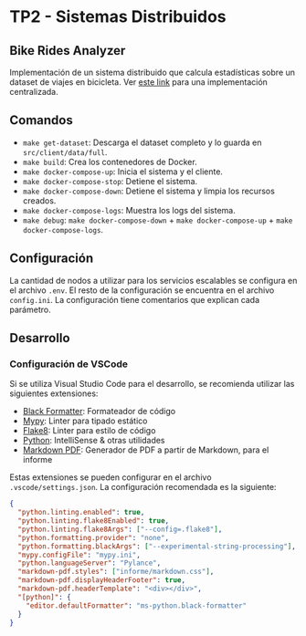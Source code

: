 # TP2 - Sistemas Distribuidos

## Bike Rides Analyzer

Implementación de un sistema distribuido que calcula estadísticas sobre un dataset de viajes en bicicleta. Ver [este link](https://www.kaggle.com/code/pablodroca/bike-rides-analyzer) para una implementación centralizada.

## Comandos

- `make get-dataset`: Descarga el dataset completo y lo guarda en `src/client/data/full`.
- `make build`: Crea los contenedores de Docker.
- `make docker-compose-up`: Inicia el sistema y el cliente.
- `make docker-compose-stop`: Detiene el sistema.
- `make docker-compose-down`: Detiene el sistema y limpia los recursos creados.
- `make docker-compose-logs`: Muestra los logs del sistema.
- `make debug`: `make docker-compose-down` + `make docker-compose-up` + `make docker-compose-logs`.

## Configuración

La cantidad de nodos a utilizar para los servicios escalables se configura en el archivo `.env`. El resto de la configuración se encuentra en el archivo `config.ini`. La configuración tiene comentarios que explican cada parámetro.

## Desarrollo

### Configuración de VSCode

Si se utiliza Visual Studio Code para el desarrollo, se recomienda utilizar las siguientes extensiones:

- [Black Formatter](https://marketplace.visualstudio.com/items?itemName=ms-python.black-formatter): Formateador de código
- [Mypy](https://marketplace.visualstudio.com/items?itemName=matangover.mypy): Linter para tipado estático
- [Flake8](https://marketplace.visualstudio.com/items?itemName=ms-python.flake8): Linter para estilo de código
- [Python](https://marketplace.visualstudio.com/items?itemName=ms-python.python): IntelliSense & otras utilidades
- [Markdown PDF](https://marketplace.visualstudio.com/items?itemName=yzane.markdown-pdf): Generador de PDF a partir de Markdown, para el informe

Estas extensiones se pueden configurar en el archivo `.vscode/settings.json`. La configuración recomendada es la siguiente:

```json
{
  "python.linting.enabled": true,
  "python.linting.flake8Enabled": true,
  "python.linting.flake8Args": ["--config=.flake8"],
  "python.formatting.provider": "none",
  "python.formatting.blackArgs": ["--experimental-string-processing"],
  "mypy.configFile": "mypy.ini",
  "python.languageServer": "Pylance",
  "markdown-pdf.styles": ["informe/markdown.css"],
  "markdown-pdf.displayHeaderFooter": true,
  "markdown-pdf.headerTemplate": "<div></div>",
  "[python]": {
    "editor.defaultFormatter": "ms-python.black-formatter"
  }
}
```
